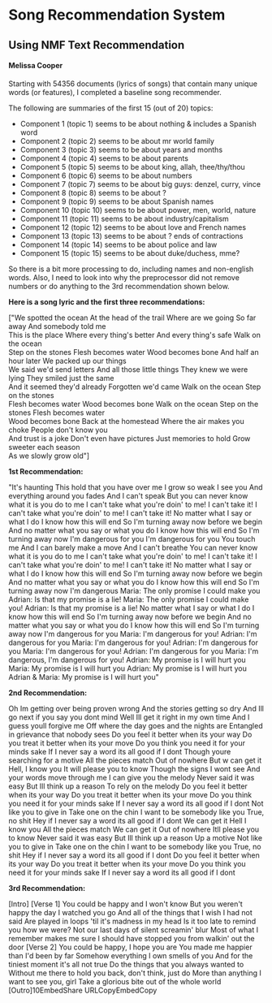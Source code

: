 # Song Recommendation System

## Using NMF Text Recommendation

#### Melissa Cooper

Starting with 54356 documents (lyrics of songs) that contain many unique words (or features), I completed a baseline song recommender.

The following are summaries of the first 15 (out of 20) topics:

- Component 1 (topic 1) seems to be about nothing & includes a Spanish word
- Component 2 (topic 2) seems to be about mr world family
- Component 3 (topic 3) seems to be about years and months
- Component 4 (topic 4) seems to be about parents
- Component 5 (topic 5) seems to be about king, allah, thee/thy/thou
- Component 6 (topic 6) seems to be about numbers
- Component 7 (topic 7) seems to be about big guys: denzel, curry, vince
- Component 8 (topic 8) seems to be about ?
- Component 9 (topic 9) seems to be about Spanish names
- Component 10 (topic 10) seems to be about power, men, world, nature
- Component 11 (topic 11) seems to be about industry/capitalism
- Component 12 (topic 12) seems to be about love and French names
- Component 13 (topic 13) seems to be about ? ends of contractions
- Component 14 (topic 14) seems to be about police and law
- Component 15 (topic 15) seems to be about duke/duchess, mme?

So there is a bit more processing to do, including names and non-english words. Also, I need to look into why the preprocessor did not remove numbers or do anything to the 3rd recommendation shown below.


**Here is a song lyric and the first three recommendations:**

  ["We spotted the ocean At the head of the trail Where are we going So far away And somebody told me \
    This is the place Where every thing's better And every thing's safe Walk on the ocean \
    Step on the stones Flesh becomes water Wood becomes bone And half an hour later We packed up our things \
    We said we'd send letters And all those little things They knew we were lying They smiled just the same \
    And it seemed they'd already Forgotten we'd came Walk on the ocean Step on the stones \
    Flesh becomes water Wood becomes bone Walk on the ocean Step on the stones Flesh becomes water \
    Wood becomes bone Back at the homestead Where the air makes you choke People don't know you \
    And trust is a joke Don't even have pictures Just memories to hold Grow sweeter each season \
    As we slowly grow old"]

**1st Recommendation:** 

"It's haunting This hold that you have over me I grow so weak   I see you And everything around you fades And I can't speak  But you can never know what it is you do to me   I can't take what you're doin' to me! I can't take it!  I can't take what you're doin' to me! I can't take it!   No matter what I say or what I do I know how this will end So I'm turning away now before we begin And no matter what you say or what you do I know how this will end So I'm turning away now I'm dangerous for you I'm dangerous for you  You touch me And I can barely make a move And I can't breathe    You can never know what it is you do to me   I can't take what you're doin' to me! I can't take it!  I can't take what you're doin' to me! I can't take it!   No matter what I say or what I do I know how this will end So I'm turning away now before we begin And no matter what you say or what you do I know how this will end So I'm turning away now I'm dangerous  Maria: The only promise I could make you Adrian: Is that my promise is a lie! Maria: The only promise I could make you! Adrian: Is that my promise is a lie!  No matter what I say or what I do I know how this will end So I'm turning away now before we begin And no matter what you say or what you do I know how this will end So I'm turning away now I'm dangerous for you  Maria: I'm dangerous for you! Adrian: I'm dangerous for you Maria: I'm dangerous for you! Adrian: I'm dangerous for you Maria: I'm dangerous for you! Adrian: I'm dangerous for you Maria: I'm dangerous, I'm dangerous for you!  Adrian: My promise is I will hurt you Maria: My promise is I will hurt you Adrian: My promise is I will hurt you Adrian & Maria: My promise is I will hurt you"

**2nd Recommendation:**  

Oh Im getting over being proven wrong And the stories getting so dry And Ill go next if you say you dont mind Well Ill get it right in my own time And I guess youll forgive me Off where the day goes and the nights are Entangled in grievance that nobody sees   Do you feel it better when its your way Do you treat it better when its your move Do you think you need it for your minds sake If I never say a word its all good if I dont   Though youre searching for a motive All the pieces match Out of nowhere But w can get it Hell, I know you It will please you to know   Though the signs I wont see And your words move through me I can give you the melody Never said it was easy But Ill think up a reason To rely on the melody  Do you feel it better when its your way Do you treat it better when its your move Do you think you need it for your minds sake If I never say a word its all good if I dont   Not like you to give in Take one on the chin I want to be somebody like you True, no shit Hey if I never say a word its all good if I dont   We can get it Hell I know you All the pieces match We can get it Out of nowhere Itll please you to know   Never said it was easy But Ill think up a reason Up a motive  Not like you to give in Take one on the chin I want to be somebody like you True, no shit Hey if I never say a word its all good if I dont   Do you feel it better when its your way Do you treat it better when its your move Do you think you need it for your minds sake If I never say a word its all good if I dont

**3rd Recommendation:** 

[Intro]  [Verse 1] You could be happy and I won't know But you weren't happy the day I watched you go And all of the things that I wish I had not said Are played in loops 'til it's madness in my head Is it too late to remind you how we were? Not our last days of silent screamin' blur Most of what I remember makes me sure I should have stopped you from walkin' out the door  [Verse 2] You could be happy, I hope you are You made me happier than I'd been by far Somehow everything I own smells of you And for the tiniest moment it's all not true Do the things that you always wanted to Without me there to hold you back, don't think, just do More than anything I want to see you, girl Take a glorious bite out of the whole world  [Outro]10EmbedShare URLCopyEmbedCopy


```python

```
